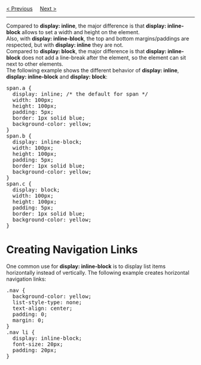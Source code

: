 <a href="/CSS/Float/Examples.md">&lt; Previous</a>
&nbsp;&nbsp;&nbsp;
<a href="/CSS/Align.md">Next &gt;</a>
<hr>
Compared to <b>display: inline</b>, the major difference is that <b>display: inline-block</b> allows to set a width and height on the element.
<br>
Also, with <b>display: inline-block</b>, the top and bottom margins/paddings are respected, but with <b>display: inline</b> they are not.
<br>
Compared to <b>display: block</b>, the major difference is that <b>display: inline-block</b> does not add a line-break after the element, so the element can sit next to other elements.
<br>
The following example shows the different behavior of <b>display: inline</b>, <b>display: inline-block</b> and <b>display: block</b>:
<pre>
span.a {
  display: inline; /* the default for span */
  width: 100px;
  height: 100px;
  padding: 5px;
  border: 1px solid blue; 
  background-color: yellow; 
}
span.b {
  display: inline-block;
  width: 100px;
  height: 100px;
  padding: 5px;
  border: 1px solid blue; 
  background-color: yellow; 
}
span.c {
  display: block;
  width: 100px;
  height: 100px;
  padding: 5px;
  border: 1px solid blue; 
  background-color: yellow; 
}
</pre>
<h1>Creating Navigation Links</h1>
One common use for <b>display: inline-block</b> is to display list items horizontally instead of vertically. The following example creates horizontal navigation links:
<pre>
.nav {
  background-color: yellow; 
  list-style-type: none;
  text-align: center; 
  padding: 0;
  margin: 0;
}
.nav li {
  display: inline-block;
  font-size: 20px;
  padding: 20px;
}
</pre>
